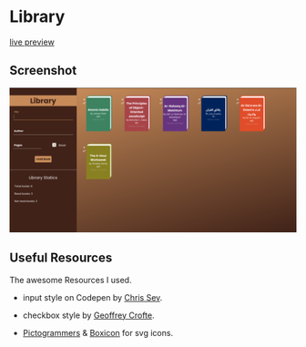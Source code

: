 # Library

[live preview](https://rahhaly.github.io/library)

## Screenshot

![library screenshot](./sceenshot.png)

## Useful Resources

The awesome Resources I used.

- input style on Codepen by [Chris Sev](https://codepen.io/chris__sev/pen/LYOyjY?editors=1100).

- checkbox style by [Geoffrey Crofte](https://codepen.io/GeoffreyCrofte/pen/ALxorW).

- [Pictogrammers](https://pictogrammers.com/library/mdi/) & [Boxicon](https://boxicons.com/) for svg icons.
